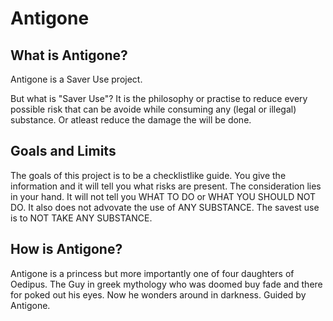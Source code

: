 # Antigone
## What is Antigone?
Antigone is a Saver Use project. 

But what is "Saver Use"? It is the philosophy or practise to reduce every possible risk that can be avoide while consuming any (legal or illegal) substance. Or atleast reduce the damage the will be done.
## Goals and Limits
The goals of this project is to be a checklistlike guide. You give the information and it will tell you what risks are present. The consideration lies in your hand. It will not tell you WHAT TO DO or WHAT YOU SHOULD NOT DO. It also does not advovate the use of ANY SUBSTANCE. The savest use is to NOT TAKE ANY SUBSTANCE.
## How is Antigone?
Antigone is a princess but more importantly one of four daughters of Oedipus. The Guy in greek mythology who was doomed buy fade and there for poked out his eyes. Now he wonders around in darkness. Guided by Antigone.
